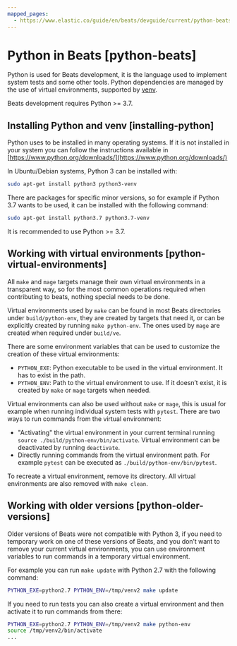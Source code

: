```yaml
---
mapped_pages:
  - https://www.elastic.co/guide/en/beats/devguide/current/python-beats.html
---
```


# Python in Beats [python-beats]

Python is used for Beats development, it is the language used to implement system tests and some other tools. Python dependencies are managed by the use of virtual environments, supported by [venv](https://docs.python.org/3/library/venv.html).

Beats development requires Python >= 3.7.

## Installing Python and venv [installing-python]

Python uses to be installed in many operating systems. If it is not installed in your system you can follow the instructions available in [https://www.python.org/downloads/](https://www.python.org/downloads/)

In Ubuntu/Debian systems, Python 3 can be installed with:

```sh
sudo apt-get install python3 python3-venv
```

There are packages for specific minor versions, so for example if Python 3.7 wants to be used, it can be installed with the following command:

```sh
sudo apt-get install python3.7 python3.7-venv
```

It is recommended to use Python >= 3.7.


## Working with virtual environments [python-virtual-environments]

All `make` and `mage` targets manage their own virtual environments in a transparent way, so for the most common operations required when contributing to beats, nothing special needs to be done.

Virtual environments used by `make` can be found in most Beats directories under `build/python-env`, they are created by targets that need it, or can be explicitly created by running `make python-env`. The ones used by `mage` are created when required under `build/ve`.

There are some environment variables that can be used to customize the creation of these virtual environments:

* `PYTHON_EXE`: Python executable to be used in the virtual environment. It has to exist in the path.
* `PYTHON_ENV`: Path to the virtual environment to use. If it doesn’t exist, it is created by `make` or `mage` targets when needed.

Virtual environments can also be used without `make` or `mage`, this is usual for example when running individual system tests with `pytest`. There are two ways to run commands from the virtual environment:

* "Activating" the virtual environment in your current terminal running `source ./build/python-env/bin/activate`. Virtual environment can be deactivated by running `deactivate`.
* Directly running commands from the virtual environment path. For example `pytest` can be executed as `./build/python-env/bin/pytest`.

To recreate a virtual environment, remove its directory. All virtual environments are also removed with `make clean`.


## Working with older versions [python-older-versions]

Older versions of Beats were not compatible with Python 3, if you need to temporary work on one of these versions of Beats, and you don’t want to remove your current virtual environments, you can use environment variables to run commands in a temporary virtual environment.

For example you can run `make update` with Python 2.7 with the following command:

```sh
PYTHON_EXE=python2.7 PYTHON_ENV=/tmp/venv2 make update
```

If you need to run tests you can also create a virtual environment and then activate it to run commands from there:

```sh
PYTHON_EXE=python2.7 PYTHON_ENV=/tmp/venv2 make python-env
source /tmp/venv2/bin/activate
...
```


